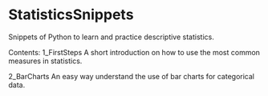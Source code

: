# StatisticsSnippets
Snippets of Python to learn and practice descriptive statistics.

Contents:
1_FirstSteps 
  A short introduction on how to use the most common measures in statistics.

2_BarCharts
  An easy way understand the use of bar charts for categorical data.


